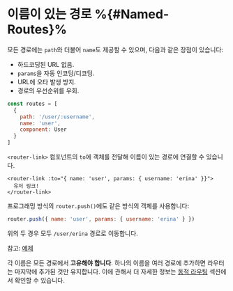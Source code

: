 # 이름이 있는 경로 %{#Named-Routes}%

<VueSchoolLink
href="https://vueschool.io/lessons/named-routes"
title="Learn about the named routes"
/>

모든 경로에는 `path`와 더불어 `name`도 제공할 수 있으며, 다음과 같은 장점이 있습니다:

- 하드코딩된 URL 없음.
- `params`을 자동 인코딩/디코딩.
- URL에 오타 발생 방지.
- 경로의 우선순위를 우회.

```js
const routes = [
  {
    path: '/user/:username',
    name: 'user',
    component: User
  }
]
```

`<router-link>` 컴포넌트의 `to`에 객체를 전달해 이름이 있는 경로에 연결할 수 있습니다.

```vue-html
<router-link :to="{ name: 'user', params: { username: 'erina' }}">
  유저 링크!
</router-link>
```

프로그래밍 방식의 `router.push()`에도 같은 방식의 객체를 사용합니다:

```js
router.push({ name: 'user', params: { username: 'erina' } })
```

위의 두 경우 모두 `/user/erina` 경로로 이동합니다.

참고: [예제](https://github.com/vuejs/vue-router/blob/dev/examples/named-routes/app.js)

각 이름은 모든 경로에서 **고유해야 합니다**. 하나의 이름을 여러 경로에 추가하면 라우터는 마지막에 추가된 것만 유지합니다. 이에 관해서 더 자세한 정보는 [동적 라우팅](../advanced/dynamic-routing.md#Removing-routes) 섹션에서 확인할 수 있습니다.
